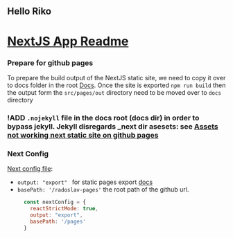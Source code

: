 ## Hello Riko

#  [NextJS App Readme](./src/pages/README.md)

### Prepare for github pages
To prepare the build output of the NextJS static site, we need to copy it over to docs folder in the root 
[Docs](https://docs.github.com/en/pages/getting-started-with-github-pages/configuring-a-publishing-source-for-your-github-pages-site#about-publishing-sources).
Once the site is exported `npm run build` then the output form the `src/pages/out` directory need to be moved over to `docs` directory



###  !ADD `.nojekyll` file in the docs root (docs dir)  in order to bypass jekyll. Jekyll disregards _next dir asesets: see [Assets not working next static site on github pages](https://stackoverflow.com/questions/61450307/js-and-css-not-loading-when-hosting-next-application-on-github-pages)

### Next Config
[Next config file](./src/pages/next.config.mjs): 
*  `output: "export" ` for static pages export [docs](https://nextjs.org/docs/pages/building-your-application/deploying/static-exports#configuration) 
* `basePath: '/radoslav-pages'` the root path of the github url.
  ```javascript
    const nextConfig = {
      reactStrictMode: true,
      output: "export",
      basePath: '/pages'
    }
  ```